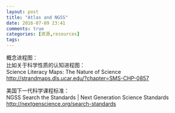 ```yaml
---
layout: post
title: "Atlas and NGSS"
date: 2016-07-09 23:41
comments: true
categories: [资源,resources]
tags: 
---
```

概念进程图：  
比如关于科学性质的认知进程图：  
Science Literacy Maps: The Nature of Science
http://strandmaps.dls.ucar.edu/?chapter=SMS-CHP-0857


美国下一代科学课程标准：  
NGSS Search the Standards | Next Generation Science Standards
http://nextgenscience.org/search-standards